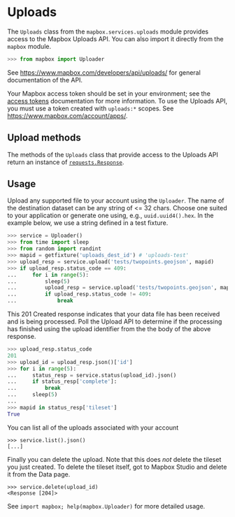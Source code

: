 # Uploads

The `Uploads` class from the `mapbox.services.uploads` module provides access
to the Mapbox Uploads API. You can also import it directly from the `mapbox`
module.

```python
>>> from mapbox import Uploader

```

See https://www.mapbox.com/developers/api/uploads/ for general documentation
of the API.

Your Mapbox access token should be set in your environment; see the [access
tokens](access_tokens.md) documentation for more information. To use the
Uploads API, you must use a token created with ``uploads:*`` scopes. See
https://www.mapbox.com/account/apps/.

## Upload methods

The methods of the `Uploads` class that provide access to the Uploads API
return an instance of
[`requests.Response`](http://docs.python-requests.org/en/latest/api/#requests.Response).

## Usage

Upload any supported file to your account using the ``Uploader``. The
name of the destination dataset can be any string of <= 32 chars. Choose one
suited to your application or generate one using, e.g., `uuid.uuid4().hex`.
In the example below, we use a string defined in a test fixture.

```python
>>> service = Uploader()
>>> from time import sleep
>>> from random import randint
>>> mapid = getfixture('uploads_dest_id') # 'uploads-test'
>>> upload_resp = service.upload('tests/twopoints.geojson', mapid)
>>> if upload_resp.status_code == 409:
...     for i in range(5):
...         sleep(5)
...         upload_resp = service.upload('tests/twopoints.geojson', mapid)
...         if upload_resp.status_code != 409:
...             break

```

This 201 Created response indicates that your data file has been received
and is being processed. Poll the Upload API to determine if the processing
has finished using the upload identifier from the the body of the above
response.

```python
>>> upload_resp.status_code
201
>>> upload_id = upload_resp.json()['id']
>>> for i in range(5):
...     status_resp = service.status(upload_id).json()
...     if status_resp['complete']:
...         break
...     sleep(5)
...
>>> mapid in status_resp['tileset']
True

```

You can list all of the uploads associated with your account

```
>>> service.list().json()
[...]

```

Finally you can delete the upload. Note that this does *not* delete the tileset you just created.
To delete the tileset itself, got to Mapbox Studio and delete it from the Data page.

```
>>> service.delete(upload_id)
<Response [204]>

```

See ``import mapbox; help(mapbox.Uploader)`` for more detailed usage.

